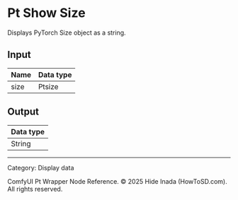 # Pt Show Size
Displays PyTorch Size object as a string.

## Input
| Name | Data type |
|---|---|
| size | Ptsize |

## Output
| Data type |
|---|
| String |

<HR>
Category: Display data

ComfyUI Pt Wrapper Node Reference. © 2025 Hide Inada (HowToSD.com). All rights reserved.
